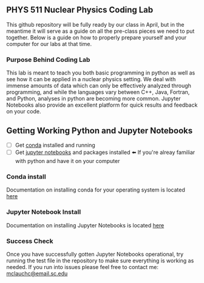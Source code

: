 ## PHYS 511 Nuclear Physics Coding Lab

This github repository will be fully ready by our class in April, but in the meantime it will serve as a guide on all the pre-class pieces we need to put together. Below is a guide on how to properly prepare yourself and your computer for our labs at that time.

### Purpose Behind Coding Lab

This lab is meant to teach you both basic programming in python as well as see how it can be applied in a nuclear physics setting. We deal with immense amounts of data which can only be effectively analyzed through programming, and while the languages vary between C++, Java, Fortran, and Python, analyses in python are becoming more common. Jupyter Notebooks also provide an excellent platform for quick results and feedback on your code. 


## Getting Working Python and Jupyter Notebooks

-   [ ] Get [conda](#conda-install) installed and running
-   [ ] Get [jupyter notebooks](#jupyter-notebook-packages) and packages installed :arrow_left: If you're alreay familiar with python and have it on your computer

### Conda install

Documentation on installing conda for your operating system is located [here](https://conda.io/projects/conda/en/latest/user-guide/install/index.html)

### Jupyter Notebook Install

Documentation on installing Jupyter Notebooks is located [here](https://jupyter.org/install)

### Success Check

Once you have successfully gotten Jupyter Notebooks operational, try running the test file in the repository to make sure everything is working as needed. If you run into issues please feel free to contact me: mclauchc@email.sc.edu